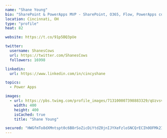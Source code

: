 ```yaml
---
name: "Shane Young"
bio: "SharePoint & PowerApps MVP - SharePoint, O365, Flow, PowerApps consulting? @PowerApps911 | Pure Snark? You found it."
location: Cincinnati, OH
type: "profile"
heat: 82

website: https://t.co/91p5BQ3pUe

twitter:
  username: ShanesCows
  url: https://twitter.com/ShanesCows
  followers: 16998

linkedin:
  url: https://www.linkedin.com/in/cincyshane

topics:
  - Power Apps

images:
  - url: https://pbs.twimg.com/profile_images/713100007398883329/qUzvsvQ3_400x400.jpg
    width: 400
    height: 400
    isCached: true
    title: "Shane Young"

secured: "HWGfmTo8dXMntspt0c6B8rSoZicDiYtdZ0jnIJYXeFzloSNCQrECIh0OFMk2IluOZMZzt05Hbxcnj1yMwgLIEb8W6dXITnLRl5+BTS5qCUCixq8TLHcs9esCe8LA6pYO5lTFqa8+hrugzPNN90FVDM/uiD87fL0sYpNekT2LJ5i8heaimAPQftJVRd4zQ3EKUjO2MG7Rr1XOmgH62axgVo6BGGBWt2/djXoNFEz9bSFRyg/ugexVsC80loKZYkUCy1d8Zn7rbuogslEqFUJzvzLWHSQiZAaiCiPFI0WmrF9JnPD0ZV4KP/QPBX0Z0uF3TF3mHh3t6s56rsPjCcbUhM6B+zF3azOD7PrQ/GXdInBim2tnzPzIoYBi258gOoocAsChqKVkAPd3zBd8Elq6c7lOO4JP9mPmzdYOZKP/apE=;3Iw/UOb4QkuvU68nxQSgKg=="
---
```


